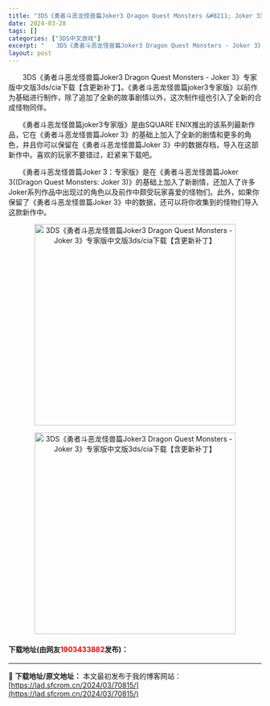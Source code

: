 ```yaml
---
title: "3DS《勇者斗恶龙怪兽篇Joker3 Dragon Quest Monsters &#8211; Joker 3》专家版中文版3ds/cia下载【含更新补丁】"
date: 2024-03-28
tags: []
categories: ["3DS中文游戏"]
excerpt: "　　3DS《勇者斗恶龙怪兽篇Joker3 Dragon Quest Monsters - Joker 3》专家版中文版3ds/cia下载【含更新补丁】。《勇者斗恶龙怪兽篇joker3专家版》以前作为基础进行制作，除了追加了全新的故事剧情以外，这次制作组也引入了全新的合成怪物同伴。 　　《勇者斗恶龙怪&hellip;"
layout: post
---
```


 <p>　　3DS《勇者斗恶龙怪兽篇Joker3 Dragon Quest Monsters - Joker 3》专家版中文版3ds/cia下载【含更新补丁】。《勇者斗恶龙怪兽篇joker3专家版》以前作为基础进行制作，除了追加了全新的故事剧情以外，这次制作组也引入了全新的合成怪物同伴。</p> <p>　　《勇者斗恶龙怪兽篇joker3专家版》是由SQUARE ENIX推出的该系列最新作品，它在《勇者斗恶龙怪兽篇Joker 3》的基础上加入了全新的剧情和更多的角色，并且你可以保留在《勇者斗恶龙怪兽篇Joker 3》中的数据存档，导入在这部新作中。喜欢的玩家不要错过，赶紧来下载吧。</p> <p>　　《勇者斗恶龙怪兽篇Joker 3：专家版》是在《勇者斗恶龙怪兽篇Joker 3((Dragon Quest Monsters: Joker 3)》的基础上加入了新剧情，还加入了许多Joker系列作品中出现过的角色以及前作中颇受玩家喜爱的怪物们。此外，如果你保留了《勇者斗恶龙怪兽篇Joker 3》中的数据，还可以将你收集到的怪物们导入这款新作中。</p> <p align="center"><img align="" border="0" src="https://lad.sfcrom.cn/wp-content/uploads/2024/03/20240328_66054701bb014.jpg" width="400" alt="3DS《勇者斗恶龙怪兽篇Joker3 Dragon Quest Monsters - Joker 3》专家版中文版3ds/cia下载【含更新补丁】" /></p> <p align="center"><img align="" border="0" src="https://lad.sfcrom.cn/wp-content/uploads/2024/03/20240328_6605470254122.jpg" width="400" alt="3DS《勇者斗恶龙怪兽篇Joker3 Dragon Quest Monsters - Joker 3》专家版中文版3ds/cia下载【含更新补丁】" /></p> <p><h4>下载地址(由网友<font color="red">1903433882</font>发布)：</h4></p> 

---
📖 **下载地址/原文地址：** 本文最初发布于我的博客网站：[https://lad.sfcrom.cn/2024/03/70815/](https://lad.sfcrom.cn/2024/03/70815/)
